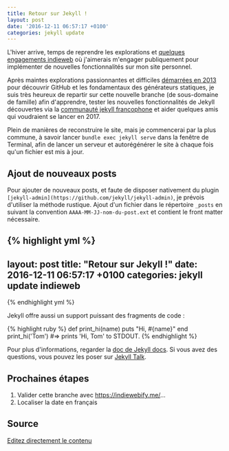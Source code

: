 ```yaml
---
title: Retour sur Jekyll !
layout: post
date: '2016-12-11 06:57:17 +0100'
categories: jekyll update
---
```


L'hiver arrive, temps de reprendre les explorations et [quelques engagements indieweb](https://indieweb.org/2017-01-01-commitments) où j'aimerais m'engager publiquement pour implémenter de nouvelles fonctionnalités sur mon site personnel.

Après maintes explorations passionnantes et difficiles [démarrées en 2013](https://christopheducamp.com/2013/12/03/premier-pas-sur-jekyll/) pour découvrir GitHub et les fondamentaux des générateurs statiques, je suis très heureux de repartir sur cette nouvelle branche (de sous-domaine de famille) afin d'apprendre, tester les nouvelles fonctionnalités de Jekyll découvertes via la [communauté jekyll francophone](http://jekyll-fr.org/) et aider quelques amis qui voudraient se lancer en 2017. 

Plein de manières de reconstruire le site, mais je commencerai par la plus commune, à savoir lancer `bundle exec jekyll serve` dans la fenêtre de Terminal, afin de lancer un serveur et autorégénérer le site à chaque fois qu'un fichier est mis à jour.

## Ajout de nouveaux posts 

Pour ajouter de nouveaux posts, et faute de disposer nativement du plugin `[jekyll-admin](https://github.com/jekyll/jekyll-admin)`, je prévois d'utiliser la méthode rustique. Ajout d'un fichier dans le répertoire `_posts` en suivant la convention `AAAA-MM-JJ-nom-du-post.ext` et contient le front matter nécessaire.

{% highlight yml %}
---
layout: post
title:  "Retour sur Jekyll !"
date:   2016-12-11 06:57:17 +0100
categories: jekyll update indieweb
---
{% endhighlight yml %}

Jekyll offre aussi un support puissant des fragments de code : 

{% highlight ruby %}
def print_hi(name)
  puts "Hi, #{name}"
end
print_hi('Tom')
#=> prints 'Hi, Tom' to STDOUT.
{% endhighlight %}

Pour plus d'informations, regarder la [doc de Jekyll docs][jekyll-docs]. Si vous avez des questions, vous pouvez les poser sur  [Jekyll Talk][jekyll-talk].

[jekyll-docs]: http://jekyllrb.com/docs/home
[jekyll-gh]:   https://github.com/jekyll/jekyll
[jekyll-talk]: https://talk.jekyllrb.com/

## Prochaines étapes

1.  Valider cette branche avec https://indiewebify.me/... 
2.  Localiser la date en français

## Source 

[Editez directement le contenu](https://github.com/ChristopheDucamp/christopheducamp.github.io)